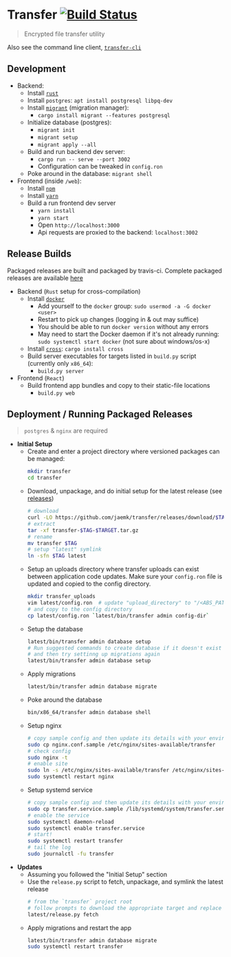 # Transfer [![Build Status](https://travis-ci.org/jaemk/transfer.svg?branch=develop)](https://travis-ci.org/jaemk/transfer)

> Encrypted file transfer utility

Also see the command line client, [`transfer-cli`](https://github.com/jaemk/transfer-cli)


## Development

- Backend:
    - Install [`rust`](https://www.rust-lang.org/en-US/install.html)
    - Install `postgres`: `apt install postgresql libpq-dev`
    - Install [`migrant`](https://github.com/jaemk/migrant) (migration manager):
        - `cargo install migrant --features postgresql`
    - Initialize database (postgres):
        - `migrant init`
        - `migrant setup`
        - `migrant apply --all`
    - Build and run backend dev server:
        - `cargo run -- serve --port 3002`
        - Configuration can be tweaked in `config.ron`
    - Poke around in the database: `migrant shell`
- Frontend (inside `/web`):
    - Install [`npm`](https://www.npmjs.com/get-npm)
    - Install [`yarn`](https://yarnpkg.com/en/docs/install)
    - Build a run frontend dev server
        - `yarn install`
        - `yarn start`
        - Open `http://localhost:3000`
        - Api requests are proxied to the backend: `localhost:3002`


## Release Builds

Packaged releases are built and packaged by travis-ci. Complete packaged releases are available [here](https://github.com/jaemk/transfer/releases)

- Backend (`Rust` setup for cross-compilation)
    - Install [`docker`](https://www.digitalocean.com/community/tutorials/how-to-install-and-use-docker-on-ubuntu-16-04)
        - Add yourself to the `docker` group: `sudo usermod -a -G docker <user>`
        - Restart to pick up changes (logging in & out may suffice)
        - You should be able to run `docker version` without any errors
        - May need to start the Docker daemon if it's not already running: `sudo systemctl start docker` (not sure about windows/os-x)
    - Install [`cross`](https://github.com/japaric/cross): `cargo install cross`
    - Build server executables for targets listed in `build.py` script (currently only `x86_64`):
        - `build.py server`
- Frontend (`React`)
    - Build frontend app bundles and copy to their static-file locations
        - `build.py web`


## Deployment / Running Packaged Releases

> `postgres` & `nginx` are required

- **Initial Setup**
    - Create and enter a project directory where versioned packages can be managed:
      ```bash
      mkdir transfer
      cd transfer
      ```
    - Download, unpackage, and do initial setup for the latest release
      (see [releases](https://github.com/jaemk/transfer/releases))
       ```bash
       # download
       curl -LO https://github.com/jaemk/transfer/releases/download/$TAG/transfer-$TAG-$TARGET.tar.gz
       # extract
       tar -xf transfer-$TAG-$TARGET.tar.gz
       # rename
       mv transfer $TAG
       # setup "latest" symlink
       ln -sfn $TAG latest
       ```
    - Setup an uploads directory where transfer uploads can exist between application code updates.
      Make sure your `config.ron` file is updated and copied to the config directory.
      ```bash
      mkdir transfer_uploads
      vim latest/config.ron  # update "upload_directory" to "/<ABS_PATH_TO>/transfer/transfer_uploads"
      # and copy to the config directory
      cp latest/config.ron `latest/bin/transfer admin config-dir`
      ```
    - Setup the database
      ```bash
      latest/bin/transfer admin database setup
      # Run suggested commands to create database if it doesn't exist
      # and then try settinng up migrations again
      latest/bin/transfer admin database setup
      ```
    - Apply migrations
      ```bash
      latest/bin/transfer admin database migrate
      ```
    - Poke around the database
      ```bash
      bin/x86_64/transfer admin database shell
      ```
    - Setup nginx
      ```bash
      # copy sample config and then update its details with your environment info
      sudo cp nginx.conf.sample /etc/nginx/sites-available/transfer
      # check config
      sudo nginx -t
      # enable site
      sudo ln -s /etc/nginx/sites-available/transfer /etc/nginx/sites-enabled/transfer
      sudo systemctl restart nginx
      ```
    - Setup systemd service
      ```bash
      # copy sample config and then update its details with your environment info
      sudo cp transfer.service.sample /lib/systemd/system/transfer.service
      # enable the service
      sudo systemctl daemon-reload
      sudo systemctl enable transfer.service
      # start!
      sudo systemctl restart transfer
      # tail the log
      sudo journalctl -fu transfer
      ```
- **Updates**
    - Assuming you followed the "Initial Setup" section
    - Use the `release.py` script to fetch, unpackage, and symlink the latest release
      ```bash
      # from the `transfer` project root
      # follow prompts to download the appropriate target and replace the `latest` symlink
      latest/release.py fetch
      ```
    - Apply migrations and restart the app
      ```bash
      latest/bin/transfer admin database migrate
      sudo systemctl restart transfer
      ```
